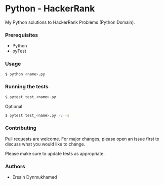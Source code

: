 # Python - HackerRank

My Python solutions to HackerRank Problems (Python Domain).



### Prerequisites
* Python
* pyTest

### Usage

```sh
$ python <name>.py 
```
### Running the tests
```sh
$ pytest test_<name>.py
```
Optional
```sh
$ pytest test_<name>.py -v -s
```


### Contributing
Pull requests are welcome. For major changes, please open an issue first to discuss what you would like to change.

Please make sure to update tests as appropriate.

### Authors
* Ersain Dynmukhamed
